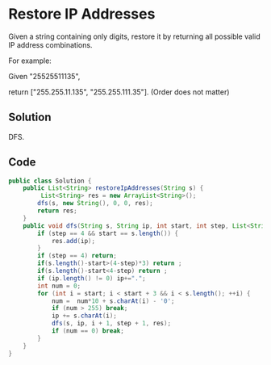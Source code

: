 # Restore IP Addresses

Given a string containing only digits, restore it by returning all possible valid IP address combinations.

For example:

Given "25525511135",

return ["255.255.11.135", "255.255.111.35"]. (Order does not matter)

## Solution

DFS.

## Code

```java
public class Solution {
    public List<String> restoreIpAddresses(String s) {
         List<String> res = new ArrayList<String>();
        dfs(s, new String(), 0, 0, res);
        return res;
    }
    public void dfs(String s, String ip, int start, int step, List<String> res) {
        if (step == 4 && start == s.length()) {
            res.add(ip);
        }
        if (step == 4) return;
        if(s.length()-start>(4-step)*3) return ;
        if(s.length()-start<4-step) return ;
        if (ip.length() != 0) ip+=".";
        int num = 0;
        for (int i = start; i < start + 3 && i < s.length(); ++i) {
            num =  num*10 + s.charAt(i) - '0';
            if (num > 255) break;
            ip += s.charAt(i);
            dfs(s, ip, i + 1, step + 1, res);
            if (num == 0) break;
        }
    }
}
```

